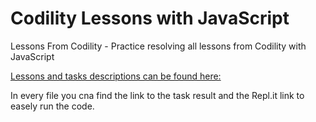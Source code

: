 # Codility Lessons with JavaScript
Lessons From Codility - Practice resolving all lessons from Codility with JavaScript

[Lessons and tasks descriptions can be found here:](https://codility.com/programmers/lessons/1-iterations/)

In every file you cna find the link to the task result and the Repl.it link to easely run the code.

